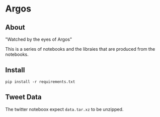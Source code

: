# Argos

## About
"Watched by the eyes of Argos"

This is a series of notebooks and the libraies that are produced from the notebooks.

## Install
```
pip install -r requirements.txt
```

## Tweet Data
The twitter noteboox expect `data.tar.xz` to be unzipped.